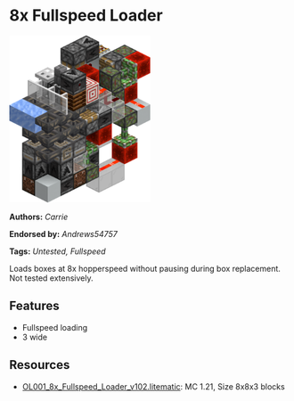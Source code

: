 # 8x Fullspeed Loader
<img alt="area_render_177_.png" src="images/area_render_177_.png?raw=1" height="300px">

**Authors:** *Carrie*

**Endorsed by:** *Andrews54757*

**Tags:** *Untested, Fullspeed*

Loads boxes at 8x hopperspeed without pausing during box replacement. Not tested extensively.

## Features
- Fullspeed loading
- 3 wide

## Resources
- [OL001_8x_Fullspeed_Loader_v102.litematic](attachments/OL001_8x_Fullspeed_Loader_v102.litematic): MC 1.21, Size 8x8x3 blocks
